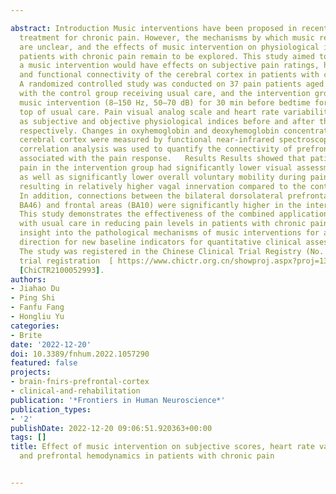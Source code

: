 ---
abstract: Introduction Music interventions have been proposed in recent years as a
  treatment for chronic pain. However, the mechanisms by which music relieves pain
  are unclear, and the effects of music intervention on physiological indicators in
  patients with chronic pain remain to be explored. This study aimed to explore whether
  a music intervention would have effects on subjective pain ratings, heart rate variability,
  and functional connectivity of the cerebral cortex in patients with chronic pain.   Methods
  A randomized controlled study was conducted on 37 pain patients aged 18–65 years,
  with the control group receiving usual care, and the intervention group receiving
  music intervention (8–150 Hz, 50–70 dB) for 30 min before bedtime for 7 days on
  top of usual care. Pain visual analog scale and heart rate variability were used
  as subjective and objective physiological indices before and after the music intervention,
  respectively. Changes in oxyhemoglobin and deoxyhemoglobin concentrations in the
  cerebral cortex were measured by functional near-infrared spectroscopy, and whole-brain
  correlation analysis was used to quantify the connectivity of prefrontal brain regions
  associated with the pain response.   Results Results showed that patients with chronic
  pain in the intervention group had significantly lower visual assessment scale scores,
  as well as significantly lower overall voluntary mobility during pain episodes,
  resulting in relatively higher vagal innervation compared to the control group.
  In addition, connections between the bilateral dorsolateral prefrontal cortex (BA9,
  BA46) and frontal areas (BA10) were significantly higher in the intervention group.   Discussion
  This study demonstrates the effectiveness of the combined application of music interventions
  with usual care in reducing pain levels in patients with chronic pain and provides
  insight into the pathological mechanisms of music interventions for analgesia, providing
  direction for new baseline indicators for quantitative clinical assessment of pain.
  The study was registered in the Chinese Clinical Trial Registry (No. ChiCTR2100052993).   Clinical
  trial registration  [ https://www.chictr.org.cn/showproj.aspx?proj=136268 ], identifier
  [ChiCTR2100052993].
authors:
- Jiahao Du
- Ping Shi
- Fanfu Fang
- Hongliu Yu
categories:
- Brite
date: '2022-12-20'
doi: 10.3389/fnhum.2022.1057290
featured: false
projects:
- brain-fnirs-prefrontal-cortex
- clinical-and-rehabilitation
publication: '*Frontiers in Human Neuroscience*'
publication_types:
- '2'
publishDate: 2022-12-20 09:06:51.920363+00:00
tags: []
title: Effect of music intervention on subjective scores, heart rate variability,
  and prefrontal hemodynamics in patients with chronic pain

---
